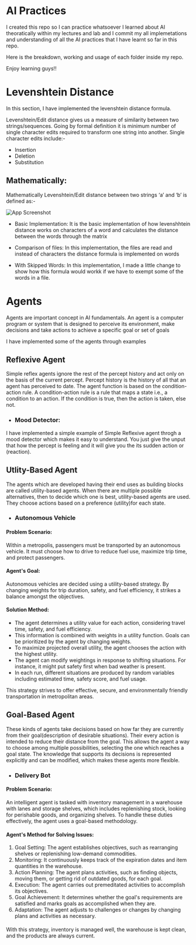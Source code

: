 
# AI Practices

I created this repo so I can practice whatsoever I learned about AI theoratically within my lectures and lab and I commit my all implemetations and understanding of all the AI practices that I have learnt so far in this repo.

Here is the breakdown, working and usage of each folder inside my repo.

Enjoy learning guys!!





# Levenshtein Distance

In this section, I have implemented the levenshtein distance formula.

Levenshtein/Edit distance gives us a measure of similarity between two strings/sequences. Going by formal definition it is minimum number of single character edits required to transform one string into another.
Single character edits include:-
-	Insertion
-	Deletion
-	Substitution

## Mathematically:

Mathematically Levenshtein/Edit distance between two strings ‘a’ and ‘b’ is defined as:-



![App Screenshot](https://miro.medium.com/v2/resize:fit:720/format:webp/1*o9k-pcrM-4NUrMNAqQbH9A.png)

- Basic Implementation: It is the basic implementation of how levenshhtein distance works on characters of a word and calculates the distance between the words through the matrix

- Comparison of files: In this implementation, the files are read and instead of characters the distance formula is implemented on words

- With Skipped Words: In this implementation, I made a little change to show how this formula would workk if we have to exempt some of the words in a file. 


# Agents

Agents are important concept in AI fundamentals. An agent is a computer program or system that is designed to perceive its environment, make decisions and take actions to achieve a specific goal or set of goals

I have implemented some of the agents through examples

## Reflexive Agent

Simple reflex agents ignore the rest of the percept history and act only on the basis of the current percept. Percept history is the history of all that an agent has perceived to date. The agent function is based on the condition-action rule. A condition-action rule is a rule that maps a state i.e., a condition to an action. If the condition is true, then the action is taken, else not. 

- ### Mood Detector:
I have implemented a simple example of Simple Reflexive agent throgh a mood detector which makes it easy to understand. You just give the unput that how the percept is feeling and it will give you the its sudden action or (reaction).

## Utlity-Based Agent
The agents which are developed having their end uses as building blocks are called utility-based agents. When there are multiple possible alternatives, then to decide which one is best, utility-based agents are used. They choose actions based on a preference (utility)for each state. 

- ### Autonomous Vehicle
#### Problem Scenario: 
Within a metropolis, passengers must be transported by an autonomous vehicle. It must choose how to drive to reduce fuel use, maximize trip time, and protect passengers.

#### Agent's Goal: 
Autonomous vehicles are decided using a utility-based strategy. By changing weights for trip duration, safety, and fuel efficiency, it strikes a balance amongst the objectives.

#### Solution Method:
-	The agent determines a utility value for each action, considering travel time, safety, and fuel efficiency.
-	This information is combined with weights in a utility function. Goals can be prioritized by the agent by changing weights.
-	To maximize projected overall utility, the agent chooses the action with the highest utility.
-	The agent can modify weightings in response to shifting situations. For instance, it might put safety first when bad weather is present.
-	In each run, different situations are produced by random variables including estimated time, safety score, and fuel usage.

This strategy strives to offer effective, secure, and environmentally friendly transportation in metropolitan areas.

## Goal-Based Agent

These kinds of agents take decisions based on how far they are currently from their goal(description of desirable situations). Their every action is intended to reduce their distance from the goal. This allows the agent a way to choose among multiple possibilities, selecting the one which reaches a goal state. The knowledge that supports its decisions is represented explicitly and can be modified, which makes these agents more flexible.

- ### Delivery Bot
#### Problem Scenario: 
An intelligent agent is tasked with inventory management in a warehouse with lanes and storage shelves, which includes replenishing stock, looking for perishable goods, and organizing shelves. To handle these duties effectively, the agent uses a goal-based methodology.

#### Agent's Method for Solving Issues:

1.	Goal Setting: The agent establishes objectives, such as rearranging shelves or replenishing low-demand commodities.
2.	Monitoring: It continuously keeps track of the expiration dates and item quantities in the warehouse.
3.	Action Planning: The agent plans activities, such as finding objects, moving them, or getting rid of outdated goods, for each goal.
4.	Execution: The agent carries out premeditated activities to accomplish its objectives.
5.	Goal Achievement: It determines whether the goal's requirements are satisfied and marks goals as accomplished when they are.
6.	Adaptation: The agent adjusts to challenges or changes by changing plans and activities as necessary.
####

With this strategy, inventory is managed well, the warehouse is kept clean, and the products are always current.


